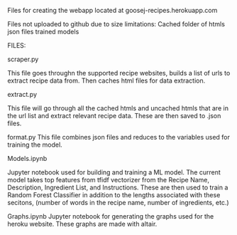 Files for creating the webapp located at goosej-recipes.herokuapp.com

Files not uploaded to github due to size limitations:
	Cached folder of htmls
	json files
	trained models

FILES:

scraper.py

This file goes throughn the supported recipe websites, builds a list of urls to extract recipe data from. Then caches html files for data extraction.

extract.py

This file will go through all the cached htmls and uncached htmls that are in the url list and extract relevant recipe data.  These are then saved to .json files.

format.py
This file combines json files and reduces to the variables used for training the model.

Models.ipynb 

Jupyter notebook used for building and training a ML model.  The current model takes top features from tfidf vectorizer from the Recipe Name, Description, Ingredient List, and Instructions.  These are then used to train a Random Forest Classifier in addition to the lengths associated with these secitons, (number of words in the recipe name, number of ingredients, etc.)

Graphs.ipynb
Jupyter notebook for generating the graphs used for the heroku website.  These graphs are made with altair.
